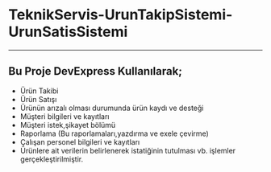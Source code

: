# TeknikServis-UrunTakipSistemi-UrunSatisSistemi
***
## Bu Proje DevExpress Kullanılarak;
* Ürün Takibi
* Ürün Satışı
* Ürünün arızalı olması durumunda ürün kaydı ve desteği
* Müşteri bilgileri ve kayıtları
* Müşteri istek,şikayet bölümü
* Raporlama (Bu raporlamaları,yazdırma ve exele çevirme)
* Çalışan personel bilgileri ve kayıtları
* Ürünlere ait verilerin belirlenerek istatiğinin tutulması
vb. işlemler gerçekleştirilmiştir.
